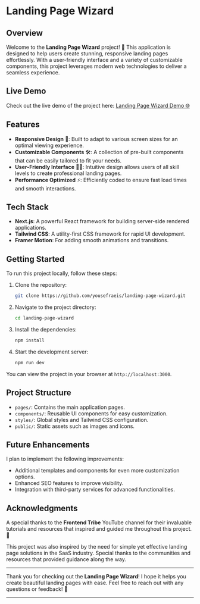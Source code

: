# Landing Page Wizard

## Overview

Welcome to the **Landing Page Wizard** project! 🎉 This application is designed to help users create stunning, responsive landing pages effortlessly. With a user-friendly interface and a variety of customizable components, this project leverages modern web technologies to deliver a seamless experience.

## Live Demo

Check out the live demo of the project here: [Landing Page Wizard Demo 🌐](https://landing-page-wizard.vercel.app)

## Features

- **Responsive Design** 📱: Built to adapt to various screen sizes for an optimal viewing experience.
- **Customizable Components** 🛠️: A collection of pre-built components that can be easily tailored to fit your needs.
- **User-Friendly Interface** 👩‍💻: Intuitive design allows users of all skill levels to create professional landing pages.
- **Performance Optimized** ⚡: Efficiently coded to ensure fast load times and smooth interactions.

## Tech Stack

- **Next.js**: A powerful React framework for building server-side rendered applications.
- **Tailwind CSS**: A utility-first CSS framework for rapid UI development.
- **Framer Motion**: For adding smooth animations and transitions.

## Getting Started

To run this project locally, follow these steps:

1. Clone the repository:
   ```bash
   git clone https://github.com/yousefraeis/landing-page-wizard.git
   ```
2. Navigate to the project directory:
   ```bash
   cd landing-page-wizard
   ```
3. Install the dependencies:
   ```bash
   npm install
   ```
4. Start the development server:
   ```bash
   npm run dev
   ```

You can view the project in your browser at `http://localhost:3000`.

## Project Structure

- `pages/`: Contains the main application pages.
- `components/`: Reusable UI components for easy customization.
- `styles/`: Global styles and Tailwind CSS configuration.
- `public/`: Static assets such as images and icons.

## Future Enhancements

I plan to implement the following improvements:

- Additional templates and components for even more customization options.
- Enhanced SEO features to improve visibility.
- Integration with third-party services for advanced functionalities.

## Acknowledgments

A special thanks to the **Frontend Tribe** YouTube channel for their invaluable tutorials and resources that inspired and guided me throughout this project. 🙏

This project was also inspired by the need for simple yet effective landing page solutions in the SaaS industry. Special thanks to the communities and resources that provided guidance along the way.

---

Thank you for checking out the **Landing Page Wizard**! I hope it helps you create beautiful landing pages with ease. Feel free to reach out with any questions or feedback! 💬

--- 
